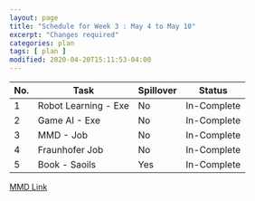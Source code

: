 ```yaml
---
layout: page
title: "Schedule for Week 3 : May 4 to May 10"
excerpt: "Changes required"
categories: plan
tags: [ plan ]
modified: 2020-04-20T15:11:53-04:00
---
```



| No. | Task | Spillover | Status |
|-------|--------|---------|---------|
| 1 | Robot Learning - Exe   | No | In-Complete |
| 2 | Game AI - Exe | No | In-Complete |
| 3 | MMD - Job | No | In-Complete |
| 4 | Fraunhofer Job | No | In-Complete |
| 5 | Book - Saoils | Yes | In-Complete |

[MMD Link](https://sites.google.com/view/mmdlecture)
